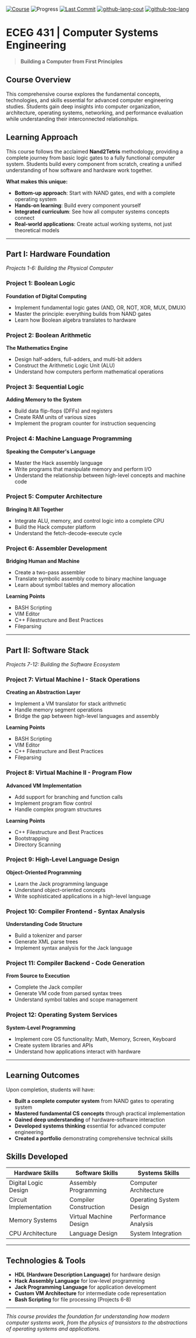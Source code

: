 [![Course](https://img.shields.io/badge/Course-nand2tetris-critical)](https://www.nand2tetris.org/)
![Progress](https://img.shields.io/static/v1?label=Completion&message=83.33%&color=orange)
[![Last Commit](https://img.shields.io/github/last-commit/ACherniske/ECEG431)](https://github.com/ACherniske/ECEG431)
[![github-lang-cout](https://img.shields.io/github/languages/count/ACherniske/ECEG431?style=social&logo=github)](https://github.com/ACherniske/ECEG431)
[![github-top-lang](https://img.shields.io/github/languages/top/ACherniske/ECEG431?style=social&logo=github)](https://github.com/ACherniske/ECEG431)

# ECEG 431 | Computer Systems Engineering

> **Building a Computer from First Principles**

## Course Overview

This comprehensive course explores the fundamental concepts, technologies, and skills essential for advanced computer engineering studies. Students gain deep insights into computer organization, architecture, operating systems, networking, and performance evaluation while understanding their interconnected relationships.

## Learning Approach

This course follows the acclaimed **Nand2Tetris** methodology, providing a complete journey from basic logic gates to a fully functional computer system. Students build every component from scratch, creating a unified understanding of how software and hardware work together.

**What makes this unique:**
- **Bottom-up approach**: Start with NAND gates, end with a complete operating system
- **Hands-on learning**: Build every component yourself
- **Integrated curriculum**: See how all computer systems concepts connect
- **Real-world applications**: Create actual working systems, not just theoretical models

---

## Part I: Hardware Foundation
*Projects 1-6: Building the Physical Computer*

### Project 1: Boolean Logic
**Foundation of Digital Computing**
- Implement fundamental logic gates (AND, OR, NOT, XOR, MUX, DMUX)
- Master the principle: everything builds from NAND gates
- Learn how Boolean algebra translates to hardware

### Project 2: Boolean Arithmetic  
**The Mathematics Engine**
- Design half-adders, full-adders, and multi-bit adders
- Construct the Arithmetic Logic Unit (ALU)
- Understand how computers perform mathematical operations

### Project 3: Sequential Logic
**Adding Memory to the System**
- Build data flip-flops (DFFs) and registers
- Create RAM units of various sizes
- Implement the program counter for instruction sequencing

### Project 4: Machine Language Programming
**Speaking the Computer's Language**
- Master the Hack assembly language
- Write programs that manipulate memory and perform I/O
- Understand the relationship between high-level concepts and machine code

### Project 5: Computer Architecture
**Bringing It All Together**
- Integrate ALU, memory, and control logic into a complete CPU
- Build the Hack computer platform
- Understand the fetch-decode-execute cycle

### Project 6: Assembler Development
**Bridging Human and Machine**
- Create a two-pass assembler
- Translate symbolic assembly code to binary machine language
- Learn about symbol tables and memory allocation

**Learning Points**
- BASH Scripting
- VIM Editor
- C++ Filestructure and Best Practices
- Fileparsing

---

## Part II: Software Stack
*Projects 7-12: Building the Software Ecosystem*

### Project 7: Virtual Machine I - Stack Operations
**Creating an Abstraction Layer**
- Implement a VM translator for stack arithmetic
- Handle memory segment operations
- Bridge the gap between high-level languages and assembly

**Learning Points**
- BASH Scripting
- VIM Editor
- C++ Filestructure and Best Practices
- Fileparsing

### Project 8: Virtual Machine II - Program Flow
**Advanced VM Implementation**
- Add support for branching and function calls
- Implement program flow control
- Handle complex program structures

**Learning Points**
- C++ Filestructure and Best Practices
- Bootstrapping
- Directory Scanning

### Project 9: High-Level Language Design
**Object-Oriented Programming**
- Learn the Jack programming language
- Understand object-oriented concepts
- Write sophisticated applications in a high-level language

### Project 10: Compiler Frontend - Syntax Analysis
**Understanding Code Structure**
- Build a tokenizer and parser
- Generate XML parse trees
- Implement syntax analysis for the Jack language

### Project 11: Compiler Backend - Code Generation
**From Source to Execution**
- Complete the Jack compiler
- Generate VM code from parsed syntax trees
- Understand symbol tables and scope management

### Project 12: Operating System Services
**System-Level Programming**
- Implement core OS functionality: Math, Memory, Screen, Keyboard
- Create system libraries and APIs
- Understand how applications interact with hardware

---

## Learning Outcomes

Upon completion, students will have:

- **Built a complete computer system** from NAND gates to operating system
- **Mastered fundamental CS concepts** through practical implementation
- **Gained deep understanding** of hardware-software interaction
- **Developed systems thinking** essential for advanced computer engineering
- **Created a portfolio** demonstrating comprehensive technical skills

## Skills Developed

| **Hardware Skills** | **Software Skills** | **Systems Skills** |
|-------------------|-------------------|------------------|
| Digital Logic Design | Assembly Programming | Computer Architecture |
| Circuit Implementation | Compiler Construction | Operating System Design |
| Memory Systems | Virtual Machine Design | Performance Analysis |
| CPU Architecture | Language Design | System Integration |

---

## Technologies & Tools

- **HDL (Hardware Description Language)** for hardware design
- **Hack Assembly Language** for low-level programming
- **Jack Programming Language** for application development
- **Custom VM Architecture** for intermediate code representation
- **Bash Scripting** for file processing (Projects 6-8)

---

*This course provides the foundation for understanding how modern computer systems work, from the physics of transistors to the abstractions of operating systems and applications.*